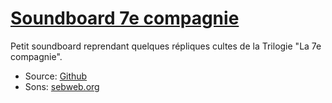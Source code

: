 # [Soundboard 7e compagnie](http://ppnelles.com/7e)

Petit soundboard reprendant quelques répliques cultes de la Trilogie "La 7e compagnie". 


* Source: [Github](https://github.com/ppnelles/Soundboard-7e-compagnie)
* Sons: [sebweb.org](http://www.sebweb.org/septieme/)